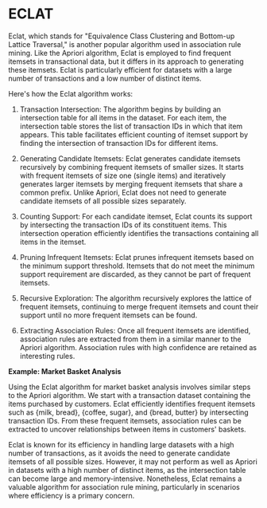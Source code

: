 # ECLAT

Eclat, which stands for "Equivalence Class Clustering and Bottom-up Lattice Traversal," is another popular algorithm used in association rule mining. Like the Apriori algorithm, Eclat is employed to find frequent itemsets in transactional data, but it differs in its approach to generating these itemsets. Eclat is particularly efficient for datasets with a large number of transactions and a low number of distinct items.

Here's how the Eclat algorithm works:

1. Transaction Intersection: The algorithm begins by building an intersection table for all items in the dataset. For each item, the intersection table stores the list of transaction IDs in which that item appears. This table facilitates efficient counting of itemset support by finding the intersection of transaction IDs for different items.

2. Generating Candidate Itemsets: Eclat generates candidate itemsets recursively by combining frequent itemsets of smaller sizes. It starts with frequent itemsets of size one (single items) and iteratively generates larger itemsets by merging frequent itemsets that share a common prefix. Unlike Apriori, Eclat does not need to generate candidate itemsets of all possible sizes separately.

3. Counting Support: For each candidate itemset, Eclat counts its support by intersecting the transaction IDs of its constituent items. This intersection operation efficiently identifies the transactions containing all items in the itemset.

4. Pruning Infrequent Itemsets: Eclat prunes infrequent itemsets based on the minimum support threshold. Itemsets that do not meet the minimum support requirement are discarded, as they cannot be part of frequent itemsets.

5. Recursive Exploration: The algorithm recursively explores the lattice of frequent itemsets, continuing to merge frequent itemsets and count their support until no more frequent itemsets can be found.

6. Extracting Association Rules: Once all frequent itemsets are identified, association rules are extracted from them in a similar manner to the Apriori algorithm. Association rules with high confidence are retained as interesting rules.

**Example: Market Basket Analysis**

Using the Eclat algorithm for market basket analysis involves similar steps to the Apriori algorithm. We start with a transaction dataset containing the items purchased by customers. Eclat efficiently identifies frequent itemsets such as {milk, bread}, {coffee, sugar}, and {bread, butter} by intersecting transaction IDs. From these frequent itemsets, association rules can be extracted to uncover relationships between items in customers' baskets.

Eclat is known for its efficiency in handling large datasets with a high number of transactions, as it avoids the need to generate candidate itemsets of all possible sizes. However, it may not perform as well as Apriori in datasets with a high number of distinct items, as the intersection table can become large and memory-intensive. Nonetheless, Eclat remains a valuable algorithm for association rule mining, particularly in scenarios where efficiency is a primary concern.
